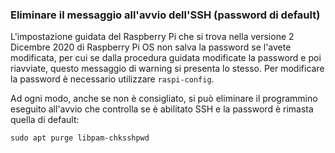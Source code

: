 ### Eliminare il messaggio all'avvio dell'SSH (password di default)

L'impostazione guidata del Raspberry Pi che si trova nella versione 2 Dicembre 2020 di Raspberry Pi OS non salva la password se l'avete modificata, per cui se dalla procedura guidata modificate la password e poi riavviate, questo messaggio di warning si presenta lo stesso. Per modificare la password è necessario utilizzare `raspi-config`.

Ad ogni modo, anche se non è consigliato, si può eliminare il programmino eseguito all'avvio che controlla se è abilitato SSH e la password è rimasta quella di default:
```
sudo apt purge libpam-chksshpwd
```